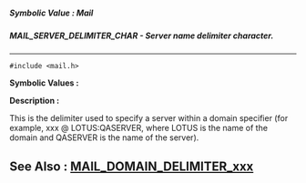 ##### Symbolic Value : Mail
##### MAIL_SERVER_DELIMITER_CHAR - Server name delimiter character.
---
```
#include <mail.h>
```

**Symbolic Values :**



**Description :**

This is the delimiter used to specify a server within a domain specifier (for example, xxx @ LOTUS:QASERVER, where LOTUS is the name of the domain and QASERVER is the name of the server).


**See Also :**
[MAIL_DOMAIN_DELIMITER_xxx](/domino-c-api-docs/reference/Symb/MAIL_DOMAIN_DELIMITER_xxx)
---
